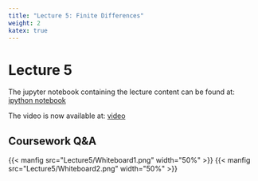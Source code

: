 ```yaml
---
title: "Lecture 5: Finite Differences"
weight: 2
katex: true
---
```


# Lecture 5

The jupyter notebook containing the lecture content can
be found at: 
[ipython notebook](https://nbviewer.jupyter.org/urls/teaching.wence.uk/comp4187/code/finite-differences.ipynb)

The video is now available at: [video](https://durham.cloud.panopto.eu/Panopto/Pages/Viewer.aspx?id=33ed20a4-74b2-494a-92b3-add40094b051)




## Coursework Q&A

{{< manfig src="Lecture5/Whiteboard1.png" width="50%" >}}
{{< manfig src="Lecture5/Whiteboard2.png" width="50%" >}}

